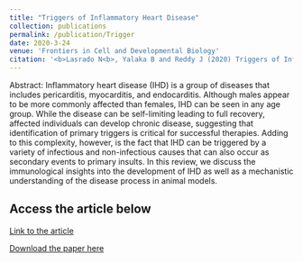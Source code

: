 ```yaml
---
title: "Triggers of Inflammatory Heart Disease"
collection: publications
permalink: /publication/Trigger
date: 2020-3-24
venue: 'Frontiers in Cell and Developmental Biology'
citation: '<b>Lasrado N<b>, Yalaka B and Reddy J (2020) Triggers of Inflammatory Heart Disease. Front. Cell Dev. Biol. 8:192. doi: 10.3389/fcell.2020.00192.'
---
```

Abstract:
Inflammatory heart disease (IHD) is a group of diseases that includes pericarditis, myocarditis, and endocarditis. Although males appear to be more commonly affected than females, IHD can be seen in any age group. While the disease can be self-limiting leading to full recovery, affected individuals can develop chronic disease, suggesting that identification of primary triggers is critical for successful therapies. Adding to this complexity, however, is the fact that IHD can be triggered by a variety of infectious and non-infectious causes that can also occur as secondary events to primary insults. In this review, we discuss the immunological insights into the development of IHD as well as a mechanistic understanding of the disease process in animal models.

Access the article below
----
[Link to the article](https://www.frontiersin.org/articles/10.3389/fcell.2020.00192/full)

[Download the paper here](http://ninaadlasrado.github.io/files/Trigger.pdf)

